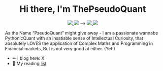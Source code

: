 <h1 align="center"> Hi there, I'm ThePseudoQuant 
 </h1>

<p align="center">
 <a href="https://github.com/ThePseudoQuant" alt="Github">
   <img src="https://img.shields.io/badge/-@ThePseudoQuant-%23181717?style=flat-square&logo=github" />
 </a>
   <img src="https://img.shields.io/badge/-@Rehaan-blue?style=flat-square&logo=Linkedin&logoColor=white&link=https://linkedin.com/in/rehaan-ahmed-financial-analyst/" /> -->

 <a href="https://" alt="blog">
   <img src="https://img.shields.io/badge/ThePseudoQuant-FFA500?style=flat-square&logo=rss&logoColor=white" />
 </a>
 <a href="https://twitter.com/thepseudoquant" alt="X">
   <img src="https://img.shields.io/badge/-@ThePseudoQuant-%231DA1F2?style=flat-square&logo=twitter&logoColor=ffffff" />
 </a>  
</p>

As the Name “PseudoQuant” might give away - I am a passionate wannabe PythonicQuant with an insatiable sense of Intellectual Curiosity, that absolutely LOVES the application of Complex Maths and Programming in Financial markets, But is not very good at either. (Yet!)

- ✏  I blog here: X
- 📕 My reading [list](https:)

